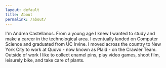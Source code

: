 ```yaml
---
layout: default
title: About
permalink: /about/
---
```


I'm Andrea Castellanos. From a young age I knew I wanted to study and make a career in the technological area. I eventually landed on Computer Science and graduated from UC Irvine. I moved across the country to New York City to work at Quovo - now known as Plaid - on the Crawler Team. Outside of work I like to collect enamel pins, play video games, shoot film, leisurely bike, and take care of plants.
